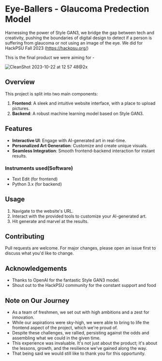 # Eye-Ballers - Glaucoma Predection Model 

Harnessing the power of Style GAN3, we bridge the gap between tech and creativity, pushing the boundaries of digital design to detect if a person is suffering from glaucoma or not using an image of the eye. We did for HackPSU Fall 2023 (https://hackpsu.org/)

This is the final product we were aiming for -

![CleanShot 2023-10-22 at 12 57 48@2x](https://github.com/Idhant297/glaucoma-prediction-model--/assets/84667585/88a8b180-62c1-4bcc-a3ad-1161db50420b)


## Overview

This project is split into two main components:
1. **Frontend**: A sleek and intuitive website interface, with a place to upload pictures. 
2. **Backend**: A robust machine learning model based on Style GAN3.

## Features

- **Interactive UI**: Engage with AI-generated art in real-time.
- **Personalized Art Generation**: Customize and create unique visuals.
- **Seamless Integration**: Smooth frontend-backend interaction for instant results.

### Instruments used(Software)

- Text Edit (for frontend)
- Python 3.x (for backend)

## Usage

1. Navigate to the website's URL.
2. Interact with the provided tools to customize your AI-generated art.
3. Hit generate and marvel at the results.

## Contributing

Pull requests are welcome. For major changes, please open an issue first to discuss what you'd like to change.


## Acknowledgements

- Thanks to OpenAI for the fantastic Style GAN3 model.
- Shout out to the HackPSU community for the constant support and food

## Note on Our Journey

- As a team of freshmen, we set out with high ambitions and a zest for innovation.
- While our aspirations were sky-high, we were able to bring to life the frontend aspect of the project, which we're proud of.
- Despite these challenges, we rallied, persisting against the odds and assembling what we could in the given time.
- This experience was invaluable. It's not just about the product; it's about the lessons, growth, and the resilience we've gained along the way.
- That being said we would still like to thank you for this opportunity. 
